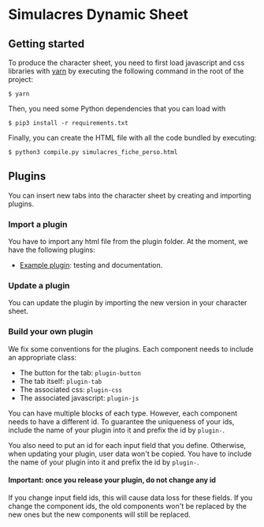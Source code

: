 # Simulacres Dynamic Sheet

## Getting started

To produce the character sheet, you need to first load javascript and css libraries
with [yarn](https://classic.yarnpkg.com/en/docs/install/)
by executing the following command in the root of the project:

```console
$ yarn
```

Then, you need some Python dependencies that you can load with

```console
$ pip3 install -r requirements.txt
```

Finally, you can create the HTML file with all the code bundled by executing:

```console
$ python3 compile.py simulacres_fiche_perso.html
```

## Plugins

You can insert new tabs into the character sheet by creating and importing plugins.

### Import a plugin

You have to import any html file from the plugin folder.
At the moment, we have the following plugins:

- [Example plugin](plugins/plugin_example.html): testing and documentation.

### Update a plugin

You can update the plugin by importing the new version in your character sheet.

### Build your own plugin

We fix some conventions for the plugins.
Each component needs to include an appropriate class:

- The button for the tab: ``plugin-button``
- The tab itself: ``plugin-tab``
- The associated css: ``plugin-css``
- The associated javascript: ``plugin-js``

You can have multiple blocks of each type.
However, each component needs to have a different id.
To guarantee the uniqueness of your ids, include the name of your plugin into it
and prefix the id by ``plugin-``.

You also need to put an id for each input field that you define.
Otherwise, when updating your plugin, user data won't be copied.
You have to include the name of your plugin into it and prefix the id by ``plugin-``.

#### Important: once you release your plugin, do not change any id

If you change input field ids, this will cause data loss for these fields.
If you change the component ids, the old components won't be replaced by the new ones
but the new components will still be replaced.
